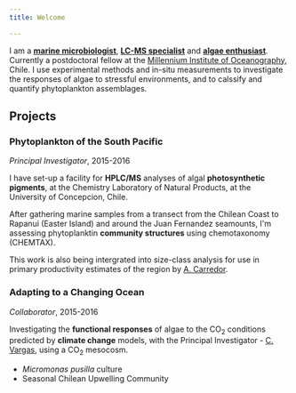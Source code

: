 ```yaml
---
title: Welcome

---
```

I am a [**marine microbiologist**](/marine-microbiology), [**LC-MS specialist**](/LC-MS) and [**algae enthusiast**](/algae). Currently a postdoctoral fellow at the [Millennium Institute of Oceanography](http://en.imo-chile.cl/), Chile. I use experimental methods and in-situ measurements to investigate the responses of algae to stressful environments, and to calssify and quantify phytoplankton assemblages.

## Projects

### Phytoplankton of the South Pacific
*Principal Investigator*, 2015-2016

I have set-up a facility for **HPLC/MS** analyses of algal **photosynthetic pigments**, at the Chemistry Laboratory of Natural Products, at the University of Concepcion, Chile.

After gathering marine samples from a transect from the Chilean Coast to Rapanui (Easter Island) and around the Juan Fernandez seamounts, I'm assessing phytoplanktin **community structures** using chemotaxonomy (CHEMTAX).

This work is also being intergrated into size-class analysis for use in primary productivity estimates of the region by [A. Carredor](http://en.imo-chile.cl/team/corredor-andrea.html).

### Adapting to a Changing Ocean
*Collaborator*, 2015-2016

Investigating the **functional responses** of algae to the CO<sub>2</sub> conditions predicted by **climate change** models, with the Principal Investigator - [C. Vargas](http://en.imo-chile.cl/team/vargas-cristian.html), using a CO<sub>2</sub> mesocosm.

* *Micromonas pusilla* culture
* Seasonal Chilean Upwelling Community
